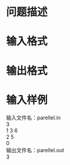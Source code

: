 

# 问题描述</b>



# 输入格式



# 输出格式



# 输入样例


<div>输入文件名：<span>parellel.in</span></div>
<div>3<br/>
1 3 6<br/>
2 5<br/>
0</div>
<div>输出文件名：<span>parellel.out</span></div>
<div><span>3</span></div>
